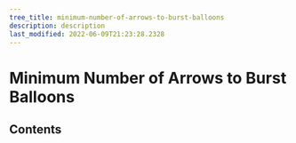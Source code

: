 ```yaml
---
tree_title: minimum-number-of-arrows-to-burst-balloons
description: description
last_modified: 2022-06-09T21:23:28.2328
---
```


# Minimum Number of Arrows to Burst Balloons

## Contents
